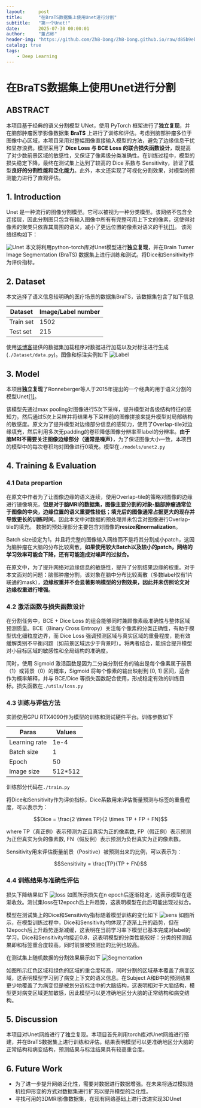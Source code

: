 ```yaml
---
layout:     post
title:      "在BraTS数据集上使用Unet进行分割"
subtitle:   "第一个Unet!"
date:       2025-07-30 00:00:01
author:     "董占彬"
header-img: "https://github.com/ZhB-Dong/ZhB-Dong.github.io/raw/d85b9ebc9b7efda048dbcae77a0602726f25b2b1/img/Unet/seg_res.png"
catalog: true
tags:
    - Deep Learning
---
```


# 在BraTS数据集上使用Unet进行分割
## ABSTRACT
本项目基于经典的语义分割模型 UNet，使用 PyTorch 框架进行了**独立复现**，并在脑部肿瘤医学影像数据集 **BraTS** 上进行了训练和评估。考虑到脑部肿瘤多位于图像中心区域，本项目采用对整幅图像直接输入模型的方法，避免了边缘信息干扰和显存浪费。模型采用了 **Dice Loss 与 BCE Loss 的联合损失函数设计**，既提高了对少数前景区域的敏感性，又保证了像素级分类准确性。在训练过程中，模型的损失稳定下降，最终在测试集上达到了较高的 Dice 系数与 Sensitivity，验证了模型**良好的分割性能和泛化能力**。此外，本文还实现了可视化分割效果，对模型的预测能力进行了直观评估。
## 1. Introduction
Unet 是一种流行的图像分割模型。它可以被视为一种分类模型。该网络不包含全连接层，因此分割图只包含有输入图像中所有有完整可用上下文的像素，这使得对像素的聚类只依靠其周围的语义，减小了更远位置的像素对语义的干扰[[1]](https://arxiv.org/abs/1505.04597)。
该网络结构如下：
<!-- ![Unet](../img/Unet/fig1-unet.png "Unet") -->
![Unet](https://github.com/ZhB-Dong/ZhB-Dong.github.io/raw/d85b9ebc9b7efda048dbcae77a0602726f25b2b1/img/_2025-7-29_unet.png "Unet")
本文将利用python-torch库对Unet模型进行**独立复现**，并在Brain Tumer Image Segmentation (BraTS) 数据集上进行训练和测试。将Dice和Sensitivity作为评价指标。

## 2. Dataset
本文选择了语义信息较明确的医疗场景的数据集BraTS，该数据集包含了如下信息

|Dataset|Image/Label number|
|---|---|
|Train set|1502|
|Test set|215|

使用[该博客](https://zhuanlan.zhihu.com/p/1895864478723186793)提供的数据集加载程序对数据进行加载以及对标注进行生成(`./Dataset/data.py`)。图像和标注实例如下
![Label](https://github.com/ZhB-Dong/ZhB-Dong.github.io/raw/d85b9ebc9b7efda048dbcae77a0602726f25b2b1/img/Unet/label.png "label")

## 3. Model
本项目**独立复现**了Ronneberger等人于2015年提出的一个经典的用于语义分割的模型Unet[[1]](https://arxiv.org/abs/1505.04597)。

该模型先通过max pooling对图像进行5次下采样，提升模型对各级结构特征的感知力。然后通过5次上采样并将结果与下采样前的图像拼接来提升模型对局部结构的敏感度。原文为了提升模型对边缘部分信息的感知力，使用了Overlap-tile对边缘填充，然后利用多次无padding的卷积降低图像分辨率至label的分辨率。**由于脑MRI不需要关注图像边缘部分（通常是噪声）**，为了保证图像大小一致，本项目的模型中的每次卷积均对图像进行0填充。模型在`./models/unet2.py`

## 4. Training & Evaluation
### 4.1 Data prepartion
在原文中作者为了让图像边缘的语义连续，使用Overlap-tile的策略对图像的边缘进行镜像填充，**但是对于脑MRI的数据集，图像主要分割的对象-脑部肿瘤通常位于图像的中央，边缘位置的语义重要性较低；填充后的图像通常占据更大的现存并导致更长的训练时间**。因此本文中对数据的预处理并未包含对图像进行Overlap-tile的填充。
数据的预处理部分主要包含对图像的**resize和normalization**。

Batch size设定为1，并且将完整的图像输入网络而不是将其分割成小patch，这因为脑肿瘤在大脑的分布比较离散，**如果使用较大Batch以及较小的patch，网络的学习效率可能会下降，还有可能造成对噪声的过拟合。**

在原文中，为了提升网络对边缘信息的敏感性，提升了分割结果边缘的权重。对于本文面对的问题：脑部肿瘤分割，该对象在脑中分布比较离散（多数label仅有1片联通的mask），**边缘权重并不会显著影响模型的分割效果，因此并未仿照论文对边缘权重进行增强。**

### 4.2 激活函数与损失函数设计
在分割任务中，BCE + Dice Loss 的组合能够同时兼顾像素级准确性与整体区域预测质量。BCE（Binary Cross Entropy）关注每个像素的分类正确性，有助于模型优化细粒度边界，而 Dice Loss 强调预测区域与真实区域的重叠程度，能有效缓解类别不平衡问题（如前景区域远少于背景时）。将两者结合，能综合提升模型对小目标区域的敏感性和全局结构的准确度。

同时，使用 Sigmoid 激活函数是因为二分类分割任务的输出是每个像素属于前景（1）或背景（0）的概率，Sigmoid 将每个像素的输出映射到 [0, 1] 区间，适合作为概率解释，并与 BCE/Dice 等损失函数配合使用，形成稳定有效的训练目标。损失函数在`./utils/loss.py`

### 4.3 训练与评估方法
实验使用GPU RTX4090作为模型的训练和测试硬件平台。训练参数如下

|Paras|Values|
|---|---|
|Learning rate|1e-4|
|Batch size|1|
|Epoch|50|
|Image size|512*512|

训练部分代码在`./train.py`

将Dice和Sensitivity作为评价指标，Dice系数用来评估衡量预测与标签的重叠程度，可以表示为：

$$Dice = \frac{2 \times TP}{2 \times TP + FP + FN}$$

where TP（真正例）表示预测为正且真实为正的像素数, FP（假正例）表示预测为正但真实为负的像素数, FN（假反例）表示预测为负但真实为正的像素数。

Sensitivity用来评估衡量前景（Positive）被预测出来的比例，可以表示为：

$$Sensitivity = \frac{TP}{TP + FN}$$

### 4.4 训练结果与准确性评估
损失下降结果如下
![loss](https://github.com/ZhB-Dong/ZhB-Dong.github.io/raw/d85b9ebc9b7efda048dbcae77a0602726f25b2b1/img/Unet/loss.png "loss")
如图所示损失在n epoch后逐渐稳定，这表示模型在逐渐收敛。测试集loss在12epoch后上升趋势，这表明模型在此后可能出现过拟合。

模型在测试集上的Dice和Sensitivity指标随着模型训练的变化如下
![sens](https://github.com/ZhB-Dong/ZhB-Dong.github.io/raw/d85b9ebc9b7efda048dbcae77a0602726f25b2b1/img/Unet/testDiceSens.png "sens")
如图所示，在模型训练过程中，Dice和Sensitivity均体现了逐渐上升的趋势，但在12epoch后上升趋势逐渐减缓，这表明在当前学习率下模型已基本完成对label的学习。Dice和Sensitivity均接近0.8，这表明模型的分类性能较好：分类的预测结果即和标签重合度较高，同时前景被预测出的比例也较高。

在测试集上随机数据的分割效果展示如下
![Segmentation](https://github.com/ZhB-Dong/ZhB-Dong.github.io/raw/d85b9ebc9b7efda048dbcae77a0602726f25b2b1/img/Unet/seg_res.png "segmentation")

如图所示红色区域和绿色的区域的重合度较高，同时分割的区域基本覆盖了病变区域，这表明模型学习到了病变上下文的语义信息。在Subject A和B中的预测结果更少地覆盖了为病变但是被划分近标注中的大脑结构，这表明相对于大脑结构，模型更对病变区域更加敏感，因此模型可以更准确地区分大脑的正常结构和病变结构。

## 5. Discussion
本项目对Unet网络进行了独立复现。本项目首先利用torch库对Unet网络进行搭建，并在BraTS数据集上进行训练和评估。结果表明模型可以更准确地区分大脑的正常结构和病变结构，预测结果与标注结果具有较高重合度。

## 6. Future Work
- 为了进一步提升网络泛化性，需要对数据进行数据增强。在未来将通过模拟随机拉伸形变的方式对数据集进行扩充以提升模型的泛化性。
- 寻找可用的3DMRI影像数据集，在现有网络基础上进行改进实现3DUnet